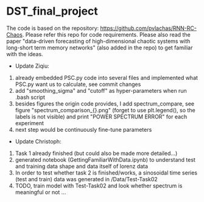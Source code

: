 # DST_final_project
The code is based on the repository: https://github.com/pvlachas/RNN-RC-Chaos. Please refer this repo for code requirements. Please also read the paper "data-driven forecasting of high-dimensional chaotic systems with long-short term memory networks" (also added in the repo) to get familiar with the ideas.

- Update Ziqiu:
1. already embedded PSC.py code into several files and implemented what PSC.py want us to calculate, see commit changes
2. add "smoothing_sigma" and "cutoff" as hyper-parameters when run .bash script
3. besides figures the origin code provides, I add spectrum_compare, see figure "spectrum_comparison_{}.png" (forget to use plt.legend(), so the labels is not visible) and print "POWER SPECTRUM ERROR" for each experiment
4. next step would be continuously fine-tune parameters

- Update Christoph:

1. Task 1 already finished (but could also be made more detailed...)
2. generated notebook (GettingFamiliarWithData.ipynb) to understand test and training data shape and data itself of lorenz data
3. In order to test whether task 2 is finished/works, a sinosoidal time series (test and train) data was generated in /Data/Test-Task02
4. TODO, train model with Test-Task02 and look whether spectrum is meaningful or not ...

